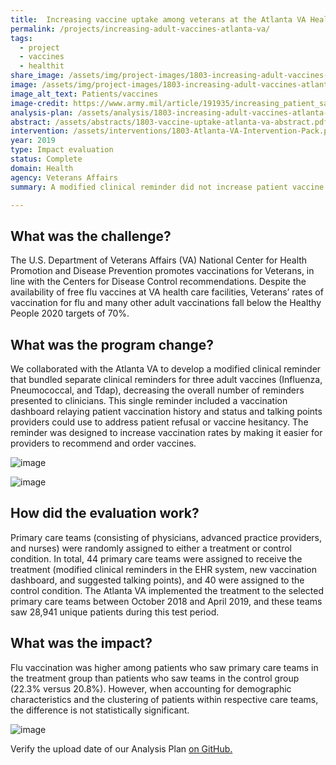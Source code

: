 ```yaml
---
title:  Increasing vaccine uptake among veterans at the Atlanta VA Health Care System
permalink: /projects/increasing-adult-vaccines-atlanta-va/
tags: 
  - project
  - vaccines
  - healthit
share_image: /assets/img/project-images/1803-increasing-adult-vaccines-atlanta-va-photo.jpg
image: /assets/img/project-images/1803-increasing-adult-vaccines-atlanta-va-photo.webp
image_alt_text: Patients/vaccines
image-credit: https://www.army.mil/article/191935/increasing_patient_satisfaction_and_health_communication_through_relayhealth
analysis-plan: /assets/analysis/1803-increasing-adult-vaccines-atlanta-va-analysis-plan-041719.pdf
abstract: /assets/abstracts/1803-vaccine-uptake-atlanta-va-abstract.pdf
intervention: /assets/interventions/1803-Atlanta-VA-Intervention-Pack.pdf
year: 2019
type: Impact evaluation
status: Complete
domain: Health
agency: Veterans Affairs
summary: A modified clinical reminder did not increase patient vaccine uptake

---
```

## What was the challenge?
The U.S. Department of Veterans Affairs (VA) National Center for Health Promotion and Disease Prevention promotes vaccinations for Veterans, in line with the Centers for Disease Control recommendations. Despite the availability of free flu vaccines at VA health care facilities, Veterans’ rates of vaccination for flu and many other adult vaccinations fall below the Healthy People 2020 targets of 70%. 

## What was the program change?
We collaborated with the Atlanta VA to develop a modified clinical reminder that bundled separate clinical reminders for three adult vaccines (Influenza, Pneumococcal, and Tdap), decreasing the overall number of reminders presented to clinicians. This single reminder included a vaccination dashboard relaying patient vaccination history and status and talking points providers could use to address patient refusal or vaccine hesitancy. The reminder was designed to increase vaccination rates by making it easier for providers to recommend and order vaccines.

![image]({{site.baseurl}}/assets/img/project-images/1803-simplified-dialogue.webp)

![image]({{site.baseurl}}/assets/img/project-images/1803-bundled-vaccine-reminder.webp)

## How did the evaluation work?
Primary care teams (consisting of physicians, advanced practice providers, and nurses) were randomly assigned to either a treatment or control condition. In total, 44 primary care teams were assigned to receive the treatment (modified clinical reminders in the EHR system, new vaccination dashboard, and suggested talking points), and 40 were assigned to the control condition. The Atlanta VA implemented the treatment to the selected primary care teams between October 2018 and April 2019, and these teams saw 28,941 unique patients during this test period.

## What was the impact?
Flu vaccination was higher among patients who saw primary care teams in the treatment group than patients who saw teams in the control group (22.3% versus 20.8%). However, when accounting for demographic characteristics and the clustering of patients within respective care teams, the difference is not statistically significant. 

![image]({{site.baseurl}}/assets/img/project-images/1803-graph.webp)

Verify the upload date of our Analysis Plan <a href="https://github.com/gsa-oes/office-of-evaluation-sciences/commits/master/assets/analysis/1803-increasing-adult-vaccines-atlanta-va-analysis-plan-041719.pdf">on GitHub.</a>
